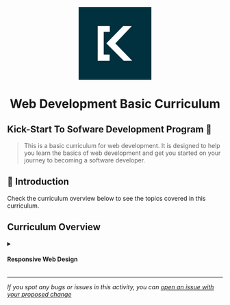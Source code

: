 <div align="center">
    <img src="logo.png" alt="Logo" height="170" align="center">
    <h1 align="center">
        Web Development Basic Curriculum
    </h1>
</div>

## Kick-Start To Sofware Development Program 🚀
> This is a basic curriculum for web development. It is designed to help you learn the basics of web development and get you started on your journey to becoming a software developer.

## 📝 Introduction
Check the curriculum overview below to see the topics covered in this curriculum.

## Curriculum Overview
<details>
    <summary>
        <h4>Responsive Web Design</h4>
    </summary>
    <hr style="height:1px;border-width:0;color:gray;background-color:dark">

<br>
    <ul>
        <li><a href="https://github.com/Kick-StartDev/web-development-basic-curriculum/blob/responsive-web-design/responsive-web-design/introduction-to-html-and-html5.md" target="_blank">Introduction to HTML and HTML5</a></li>
        <li><a href="https://github.com/Kick-StartDev/web-development-basic-curriculum/blob/responsive-web-design/responsive-web-design/introduction-to-css-and-basic-css.md" target="_blank">Introduction to CSS and Basic CSS</a></li>
        <li><a href="https://github.com/Kick-StartDev/web-development-basic-curriculum/blob/responsive-web-design/responsive-web-design/introduction-to-css-colors.md" target="_blank">Introduction to CSS Colors</a></li>
        <li><a href="https://github.com/Kick-StartDev/web-development-basic-curriculum/blob/responsive-web-design/responsive-web-design/introduction-to-html-forms.md" target="_blank">Introduction to HTML Forms</a></li>
        <li><a href="(https://github.com/Kick-StartDev/web-development-basic-curriculum/blob/responsive-web-design/responsive-web-design/introduction-to-css-box-model.md"
        target="_blank">Introduction to CSS Box Model</a></li>
        <li><a href="https://github.com/Kick-StartDev/web-development-basic-curriculum/blob/responsive-web-design/responsive-web-design/introduction-to-css-flexbox.md" target="_blank">Introduction to CSS Flexbox</a></li>
        <li><a href="https://github.com/Kick-StartDev/web-development-basic-curriculum/blob/responsive-web-design/responsive-web-design/introduction-to-typography.md"
        target="_blank">Introduction to Typography</a></li>
        <li><a href="https://github.com/Kick-StartDev/web-development-basic-curriculum/blob/responsive-web-design/responsive-web-design/introduction-to-accessibility.md"
        target="_blank">Introduction to Accessibility</a></li>
        <li><a href="https://github.com/Kick-StartDev/web-development-basic-curriculum/blob/responsive-web-design/responsive-web-design/introduction-to-css-selectors.md"
        target="_blank">Introduction to CSS Selectors</a></li>
        <li><a href="https://github.com/Kick-StartDev/web-development-basic-curriculum/blob/responsive-web-design/responsive-web-design/introduction-to-css-selectors.md"
        target="_blank">Intermediate CSS Concepts</a></li>
        <li><a href="https://github.com/Kick-StartDev/web-development-basic-curriculum/blob/responsive-web-design/responsive-web-design/responsice-web-design-concepts.md"
        target="_blank">Responsive Web Design Concepts</a></li>
    </ul>
</details>

------

_If you spot any bugs or issues in this activity, you can [open an issue with your proposed change](https://github.com/Kick-StartDev/web-development-basic-curriculum/issues/new)_
